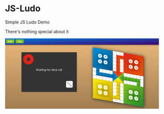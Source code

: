 # JS-Ludo
Simple JS Ludo Demo

There's nothing special about it

![Screenshot](screenshot.jpg?raw=true)
